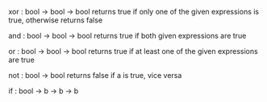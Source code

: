 xor : bool -> bool -> bool
    returns true if only one of the given expressions is true, otherwise returns false

and : bool -> bool -> bool
    returns true if both given expressions are true

or : bool -> bool -> bool
    returns true if at least one of the given expressions are true

not : bool -> bool
    returns false if a is true, vice versa

if : bool -> b -> b -> b